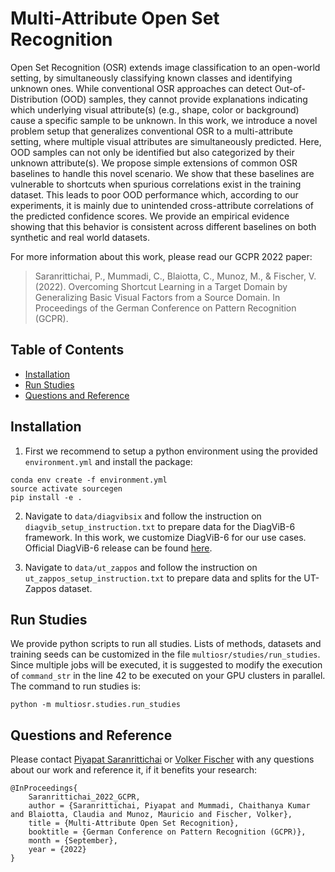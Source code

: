 # Multi-Attribute Open Set Recognition

Open Set Recognition (OSR) extends image classification to an open-world setting, by simultaneously classifying known classes and identifying unknown ones. While conventional OSR approaches can detect Out-of-Distribution (OOD) samples, they cannot provide explanations indicating which underlying visual attribute(s) (e.g., shape, color or background) cause a specific sample to be unknown. In this work, we introduce a novel problem setup that generalizes conventional OSR to a multi-attribute setting, where multiple visual attributes are simultaneously predicted. Here, OOD samples can not only be identified but also categorized by their unknown attribute(s). We propose simple extensions of common OSR baselines to handle this novel scenario. We show that these baselines are vulnerable to shortcuts when spurious correlations exist in the training dataset. This leads to poor OOD performance which, according to our experiments, it is mainly due to unintended cross-attribute correlations of the predicted confidence scores. We provide an empirical evidence showing that this behavior is consistent across different baselines on both synthetic and real world datasets.

For more information about this work, please read our GCPR 2022 paper:

> Saranrittichai, P., Mummadi, C., Blaiotta, C., Munoz, M., & Fischer, V. (2022). Overcoming Shortcut Learning in a Target Domain by Generalizing Basic Visual Factors from a Source Domain. In Proceedings of the German Conference on Pattern Recognition (GCPR).

## Table of Contents
- [Installation](#installation)
- [Run Studies](#run-studies)
- [Questions and Reference](#questions-and-reference)

## Installation

1. First we recommend to setup a python environment using the provided `environment.yml` and install the package:

```
conda env create -f environment.yml
source activate sourcegen
pip install -e .
```

2. Navigate to `data/diagvibsix` and follow the instruction on `diagvib_setup_instruction.txt` to prepare data for the DiagViB-6 framework. In this work, we customize DiagViB-6 for our use cases. Official DiagViB-6 release can be found [here](https://github.com/boschresearch/diagvib-6).

3. Navigate to `data/ut_zappos` and follow the instruction on `ut_zappos_setup_instruction.txt` to prepare data and splits for the UT-Zappos dataset.

## Run Studies

We provide python scripts to run all studies. Lists of methods, datasets and training seeds can be customized in the file `multiosr/studies/run_studies`. Since multiple jobs will be executed, it is suggested to modify the execution of `command_str` in the line 42 to be executed on your GPU clusters in parallel. The command to run studies is:
```
python -m multiosr.studies.run_studies
```

## Questions and Reference
Please contact [Piyapat Saranrittichai](mailto:piyapat.saranrittichai@de.bosch.com?subject=[GitHub]%20SourceGen)
or [Volker Fischer](mailto:volker.fischer@de.bosch.com?subject=[GitHub]%20SourceGen) with
any questions about our work and reference it, if it benefits your research:
```
@InProceedings{
    Saranrittichai_2022_GCPR,
    author = {Saranrittichai, Piyapat and Mummadi, Chaithanya Kumar and Blaiotta, Claudia and Munoz, Mauricio and Fischer, Volker},
    title = {Multi-Attribute Open Set Recognition},
    booktitle = {German Conference on Pattern Recognition (GCPR)},
    month = {September},
    year = {2022}
}
